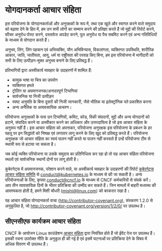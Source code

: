 # योगदानकर्ता आचार संहिता

इस परियोजना के योगदानकर्ताओं और अनुरक्षकों के रूप में, तथा एक खुले और स्वागत करने वाले समुदाय को बढ़ावा देने के हित में, हम उन सभी लोगों का सम्मान करने की प्रतिज्ञा करते हैं जो मुद्दों की रिपोर्ट करने, फीचर अनुरोध पोस्ट करने, दस्तावेज अपडेट करने, पुल अनुरोध या पैच सबमिट करने एवं अन्य गतिविधियों के माध्यम से योगदान करते हैं।

अनुभव, लिंग, लिंग पहचान एवं अभिव्यक्ति, यौन अभिविन्यास, विकलांगता, व्यक्तिगत उपस्थिति, शारीरिक आकार, जाति, जातीयता, आयु, धर्म या राष्ट्रीयता की परवाह किए बिना, हम इस परियोजना में भागीदारी को सभी के लिए उत्पीड़न-मुक्त अनुभव बनाने के लिए प्रतिबद्ध हैं।

प्रतिभागियों द्वारा अस्वीकार्य व्यवहार के उदाहरणों में शामिल हैं:

* कामुक भाषा या चित्र का उपयोग
* व्यक्तिगत हमले
* ट्रोलिंग या अपमानजनक/अनादरपूर्ण टिप्पणियां
* सार्वजनिक या निजी उत्पीड़न
* स्पष्ट अनुमति के बिना दूसरों की निजी जानकारी, जैसे भौतिक या इलेक्ट्रॉनिक पते प्रकाशित करना
* अन्य अनैतिक या अव्यवसायिक आचरण।

परियोजना अनुरक्षकों के पास उन टिप्पणियों, कमिट, कोड, विकी संपादनों, मुद्दों और अन्य योगदानों को हटाने, संपादित करने या अस्वीकार करने का अधिकार और उत्तरदायित्व है जो इस आचार संहिता के अनुरूप नहीं हैं। इस आचार संहिता को अपनाकर, परियोजना अनुरक्षक इस परियोजना के प्रबंधन के हर पहलू पर इन सिद्धांतों को निष्पक्ष एवं लगातार लागू करने के लिए खुद को प्रतिबद्ध करते हैं। परियोजना अनुरक्षक जो आचार संहिता का स्वयं पालन नहीं करते या पालन नहीं करवाते हैं उन्हें परियोजना टीम से स्थायी रूप से हटाया जा सकता है।

जब कोई व्यक्ति परियोजना या उसके समुदाय का प्रतिनिधित्व कर रहा हो तो यह आचार संहिता परियोजना स्थलों एवं सार्वजनिक स्थानों दोनों पर लागू होती है।

कुबेरनेट्स में अपमानजनक, परेशान करने वाले, या अस्वीकार्य व्यवहार के उदाहरणों की रिपोर्ट [कुबेरनेट्स आचार संहिता समिति](https://git.k8s.io/community/committee-code-of-conduct) से <conduct@kubernetes.io> के माध्यम से की जा सकती है। अन्य परियोजनाओं के लिए, कृपया <conduct@cncf.io> के माध्यम से CNCF कर्मचारियों से संपर्क करें। आप तीन व्यावसायिक दिनों के भीतर प्रतिक्रिया की उम्मीद कर सकते हैं। जिन मामलों में बाहरी मध्यस्थ की आवश्यकता होती है, हमने मिशी चौधरी (mishi@linux.com) को बरकरार रखा है।


यह आचार संहिता योगदानकर्ता वाचा (http://contributor-covenant.org), संस्करण 1.2.0 से अनुकूलित है, जो http://contributor-covenant.org/version/1/2/0/ पर उपलब्ध है।

## सीएनसीएफ कार्यक्रम आचार संहिता

CNCF के आयोजन Linux फ़ाउंडेशन [आचार संहिता](https://events.linuxfoundation.org/code-of-conduct/) द्वारा नियंत्रित होते हैं जो ईवेंट पेज पर उपलब्ध हैं। इसकी रचना उपरोक्त नीति के अनुकूल ही की गई है एवं इसमें घटनाओं पर प्रतिक्रिया देने के विषय में अधिक विवरण भी उपलब्ध हैं।
